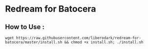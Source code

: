 # Redream for Batocera

## How to Use :

```
wget https://raw.githubusercontent.com/liberodark/redream-for-batocera/master/install.sh && chmod +x install.sh; ./install.sh
```
